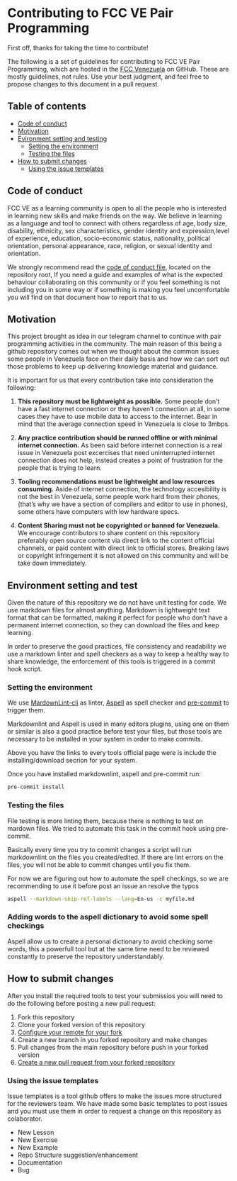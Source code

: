 # Contributing to FCC VE Pair Programming

First off, thanks for taking the time to contribute!

The following is a set of guidelines for contributing to FCC VE Pair Programming, which are hosted in the [FCC Venezuela](https://github.com/fccvzla) on GitHub. These are mostly guidelines, not rules. Use your best judgment, and feel free to propose changes to this document in a pull request.

## Table of contents

* [Code of conduct](#code-of-conduct)
* [Motivation](#motivation)
* [Evironment setting and testing](#environment-setting-and-test)
  * [Setting the environment](#Setting-the-environment)
  * [Testing the files](#testing-the-files)
* [How to submit changes](#how-to-submit-changes)
  * [Using the issue templates](#using-the-issue-templates)


## Code of conduct

FCC VE as a learning community is open to all the people who is interested in learning new skills and make friends on the way. We believe in learning as a language and tool to connect with others regardless of age, body size, disability, ethnicity, sex characteristics, gender identity and expression,level of experience, education, socio-economic status, nationality, political orientation, personal appearance, race, religion, or sexual identity and orientation.

We strongly recommend read the [code of conduct file](https://github.com/fccvzla/PPlessons/blob/main/CODE_OF_CONDUCT.md), located on the repository root, If you need a guide and examples of what is the expected behaviour collaborating on this community or if you feel something is not including you in some way or if something is making you feel uncomfortable you will find on that document how to report that to us.

## Motivation

This project brought as idea in our telegram channel to continue with pair programming activities in the community. The main reason of this being a github repository comes out when we thought about the common issues some people in Venezuela face on their daily basis and how we can sort out those problems to keep up delivering knowledge material and guidance.

It is important for us that every contribution take into consideration the following:

1. **This repository must be lightweight as possible.** Some people don’t have a fast internet connection or they haven’t connection at all, in some cases they have to use mobile data to access to the internet. Bear in mind that the average connection speed in Venezuela is close to 3mbps.
  
2. **Any practice contribution should be runned offline or with minimal internet connection.** As been said before internet connection is a real issue in Venezuela post excercises that need uninterrupted internet connection does not help, instead creates a point of frustration for the people that is trying to learn.

3. **Tooling recommendations must be lightweight and low resources consuming.** Aside of internet connection, the technology accesibility is not the best in Venezuela, some people work hard from their phones, (that’s why we have a section of compilers and editor to use in phones), some others have computers with low hardware specs.

4. **Content Sharing must not be copyrighted or banned for Venezuela.** We encourage contributors to share content on this repository preferably open source content via direct link to the content official channels, or paid content with direct link to official stores. Breaking laws or copyright infringement it is not allowed on this community and will be take down immediately.

## Environment setting and test

Given the nature of this repository we do not have unit testing for code. We use markdown files for almost anything. Markdown is lightweight text format that can be formatted, making it perfect for people who don’t have a permanent internet connection, so they can download the files and keep learning.

In order to preserve the good practices, file consistency and readability we use a markdown linter and spell checkers as a way to keep a healthy way to share knowledge, the enforcement of this tools is triggered in a commit hook script.

### Setting the environment

We use [MardownLint-cli](https://github.com/igorshubovych/markdownlint-cli) as linter, [Aspell](http://aspell.net/) as spell checker and [pre-commit](https://pre-commit.com/) to trigger them.

Markdownlint and Aspell is used in many editors plugins, using one on them or similar is also a good practice before test your files, but those tools are necessary to be installed in your system in order to make commits.

Above you have the links to every tools official page were is include the installing/download secrion for your system.

Once you have installed markdownlint, aspell and pre-commit run:

```bash
pre-commit install
```

### Testing the files

File testing is more linting them, because there is nothing to test on mardown files. We tried to automate this task in the commit hook using pre-commit. 

Basically every time you try to commit changes a script will run markdownlint on the files you created/edited. If there are lint errors on the files, you will not be able to commit changes until you fix them.

For now we are figuring out how to automate the spell checkings, so we are recommending to use it before post an issue an resolve the typos

```bash
aspell --markdown-skip-ref-labels --lang=En-us -c myfile.md
```

### Adding words to the aspell dictionary to avoid some spell checkings

Aspell allow us to create a personal dictionary to avoid checking some words, this a powerfull tool but at the same time need to be reviewed constantly to preserve the repository understandably.

## How to submit changes

After you install the required tools to test your submissios you will need to do the following before posting a new pull request:

1. Fork this repository
2. Clone your forked version of this repository
3. [Configure your remote for your fork](https://docs.github.com/en/free-pro-team@latest/github/collaborating-with-issues-and-pull-requests/configuring-a-remote-for-a-fork)
4. Create a new branch in you forked repository and make changes
5. Pull changes from the main repository before push in your forked version
6. [Create a new pull request from your forked repository](https://docs.github.com/en/free-pro-team@latest/github/collaborating-with-issues-and-pull-requests/creating-a-pull-request-from-a-fork)

### Using the issue templates

Issue templates is a tool github offers to make the issues more structured for the reviewers team. We have made some basic templates to post issues and you must use them in order to request a change on this repository as colaborator.

* New Lesson
* New Exercise
* New Example
* Repo Structure suggestion/enhancement
* Documentation
* Bug

